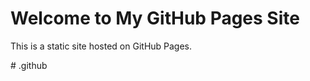 <!DOCTYPE html>
<html lang="en">
<head>
    <meta charset="UTF-8">
    <meta name="viewport" content="width=device-width, initial-scale=1.0">
    <meta name="monetag" content="YOUR_MONETAG_VALUE_HERE">
    <title>Your GitHub Pages Site</title>
</head>
<body>
    <h1>Welcome to My GitHub Pages Site</h1>
    <p>This is a static site hosted on GitHub Pages.</p>
</body>
</html>
<meta name="monetag" content="a93f74c682b668fd309916591e3e7955"># .github

